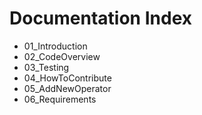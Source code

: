 # Documentation Index

* 01_Introduction
* 02_CodeOverview
* 03_Testing
* 04_HowToContribute
* 05_AddNewOperator
* 06_Requirements
